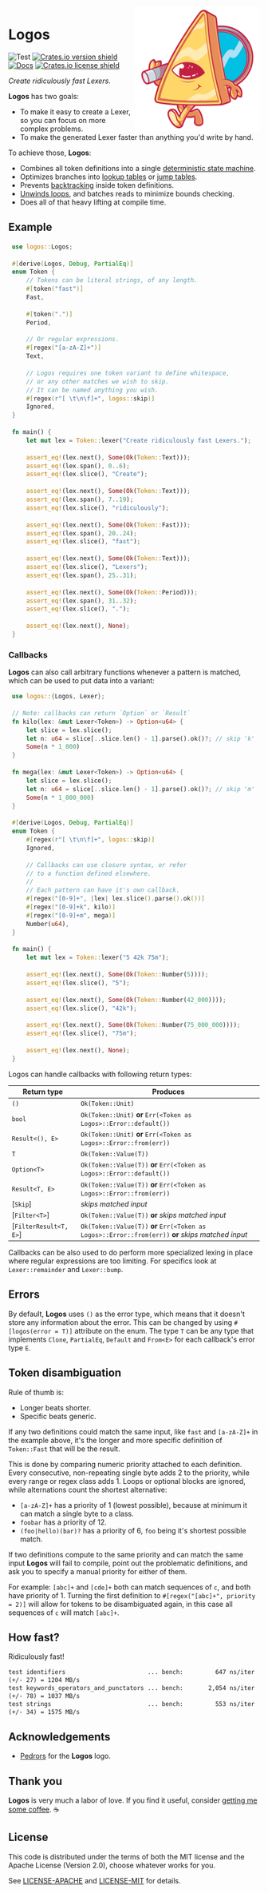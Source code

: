 <img src="https://raw.githubusercontent.com/maciejhirsz/logos/master/logos.svg?sanitize=true" alt="Logos logo" width="250" align="right">

# Logos

![Test](https://github.com/maciejhirsz/logos/workflows/Test/badge.svg?branch=master)
[![Crates.io version shield](https://img.shields.io/crates/v/logos.svg)](https://crates.io/crates/logos)
[![Docs](https://docs.rs/logos/badge.svg)](https://docs.rs/logos)
[![Crates.io license shield](https://img.shields.io/crates/l/logos.svg)](https://crates.io/crates/logos)

_Create ridiculously fast Lexers._

**Logos** has two goals:

+ To make it easy to create a Lexer, so you can focus on more complex problems.
+ To make the generated Lexer faster than anything you'd write by hand.

To achieve those, **Logos**:

+ Combines all token definitions into a single [deterministic state machine](https://en.wikipedia.org/wiki/Deterministic_finite_automaton).
+ Optimizes branches into [lookup tables](https://en.wikipedia.org/wiki/Lookup_table) or [jump tables](https://en.wikipedia.org/wiki/Branch_table).
+ Prevents [backtracking](https://en.wikipedia.org/wiki/ReDoS) inside token definitions.
+ [Unwinds loops](https://en.wikipedia.org/wiki/Loop_unrolling), and batches reads to minimize bounds checking.
+ Does all of that heavy lifting at compile time.

## Example

```rust
 use logos::Logos;

 #[derive(Logos, Debug, PartialEq)]
 enum Token {
     // Tokens can be literal strings, of any length.
     #[token("fast")]
     Fast,

     #[token(".")]
     Period,

     // Or regular expressions.
     #[regex("[a-zA-Z]+")]
     Text,

     // Logos requires one token variant to define whitespace,
     // or any other matches we wish to skip.
     // It can be named anything you wish.
     #[regex(r"[ \t\n\f]+", logos::skip)]
     Ignored,
 }

 fn main() {
     let mut lex = Token::lexer("Create ridiculously fast Lexers.");

     assert_eq!(lex.next(), Some(Ok(Token::Text)));
     assert_eq!(lex.span(), 0..6);
     assert_eq!(lex.slice(), "Create");

     assert_eq!(lex.next(), Some(Ok(Token::Text)));
     assert_eq!(lex.span(), 7..19);
     assert_eq!(lex.slice(), "ridiculously");

     assert_eq!(lex.next(), Some(Ok(Token::Fast)));
     assert_eq!(lex.span(), 20..24);
     assert_eq!(lex.slice(), "fast");

     assert_eq!(lex.next(), Some(Ok(Token::Text)));
     assert_eq!(lex.slice(), "Lexers");
     assert_eq!(lex.span(), 25..31);

     assert_eq!(lex.next(), Some(Ok(Token::Period)));
     assert_eq!(lex.span(), 31..32);
     assert_eq!(lex.slice(), ".");

     assert_eq!(lex.next(), None);
 }
```

### Callbacks

**Logos** can also call arbitrary functions whenever a pattern is matched,
which can be used to put data into a variant:

```rust
 use logos::{Logos, Lexer};

 // Note: callbacks can return `Option` or `Result`
 fn kilo(lex: &mut Lexer<Token>) -> Option<u64> {
     let slice = lex.slice();
     let n: u64 = slice[..slice.len() - 1].parse().ok()?; // skip 'k'
     Some(n * 1_000)
 }

 fn mega(lex: &mut Lexer<Token>) -> Option<u64> {
     let slice = lex.slice();
     let n: u64 = slice[..slice.len() - 1].parse().ok()?; // skip 'm'
     Some(n * 1_000_000)
 }

 #[derive(Logos, Debug, PartialEq)]
 enum Token {
     #[regex(r"[ \t\n\f]+", logos::skip)]
     Ignored,

     // Callbacks can use closure syntax, or refer
     // to a function defined elsewhere.
     //
     // Each pattern can have it's own callback.
     #[regex("[0-9]+", |lex| lex.slice().parse().ok())]
     #[regex("[0-9]+k", kilo)]
     #[regex("[0-9]+m", mega)]
     Number(u64),
 }

 fn main() {
     let mut lex = Token::lexer("5 42k 75m");

     assert_eq!(lex.next(), Some(Ok(Token::Number(5))));
     assert_eq!(lex.slice(), "5");

     assert_eq!(lex.next(), Some(Ok(Token::Number(42_000))));
     assert_eq!(lex.slice(), "42k");

     assert_eq!(lex.next(), Some(Ok(Token::Number(75_000_000))));
     assert_eq!(lex.slice(), "75m");

     assert_eq!(lex.next(), None);
 }
```

Logos can handle callbacks with following return types:

| Return type            | Produces                                                                                            |
|------------------------|-----------------------------------------------------------------------------------------------------|
| `()`                   | `Ok(Token::Unit)`                                                                                   |
| `bool`                 | `Ok(Token::Unit)` **or** `Err(<Token as Logos>::Error::default())`                                  |
| `Result<(), E>`        | `Ok(Token::Unit)` **or** `Err(<Token as Logos>::Error::from(err))`                                  |
| `T`                    | `Ok(Token::Value(T))`                                                                               |
| `Option<T>`            | `Ok(Token::Value(T))` **or** `Err(<Token as Logos>::Error::default())`                              |
| `Result<T, E>`         | `Ok(Token::Value(T))` **or** `Err(<Token as Logos>::Error::from(err))`                              |
| [`Skip`]               | _skips matched input_                                                                               |
| [`Filter<T>`]          | `Ok(Token::Value(T))` **or** _skips matched input_                                                  |
| [`FilterResult<T, E>`] | `Ok(Token::Value(T))` **or** `Err(<Token as Logos>::Error::from(err))` **or** _skips matched input_ |
Callbacks can be also used to do perform more specialized lexing in place
where regular expressions are too limiting. For specifics look at
`Lexer::remainder` and `Lexer::bump`.

## Errors

By default, **Logos** uses `()` as the error type, which means that it
doesn't store any information about the error.
This can be changed by using `#[logos(error = T)]` attribute on the enum.
The type `T` can be any type that implements `Clone`, `PartialEq`,
`Default` and `From<E>` for each callback's error type `E`.

## Token disambiguation

Rule of thumb is:

+ Longer beats shorter.
+ Specific beats generic.

If any two definitions could match the same input, like `fast` and `[a-zA-Z]+`
in the example above, it's the longer and more specific definition of `Token::Fast`
that will be the result.

This is done by comparing numeric priority attached to each definition. Every consecutive,
non-repeating single byte adds 2 to the priority, while every range or regex class adds 1.
Loops or optional blocks are ignored, while alternations count the shortest alternative:

+ `[a-zA-Z]+` has a priority of 1 (lowest possible), because at minimum it can match a single byte to a class.
+ `foobar` has a priority of 12.
+ `(foo|hello)(bar)?` has a priority of 6, `foo` being it's shortest possible match.

If two definitions compute to the same priority and can match the same input **Logos** will
fail to compile, point out the problematic definitions, and ask you to specify a manual
priority for either of them.

For example: `[abc]+` and `[cde]+` both can match sequences of `c`, and both have priority of 1.
Turning the first definition to `#[regex("[abc]+", priority = 2)]` will allow for tokens
to be disambiguated again, in this case all sequences of `c` will match `[abc]+`.

## How fast?

Ridiculously fast!

```norust
test identifiers                       ... bench:         647 ns/iter (+/- 27) = 1204 MB/s
test keywords_operators_and_punctators ... bench:       2,054 ns/iter (+/- 78) = 1037 MB/s
test strings                           ... bench:         553 ns/iter (+/- 34) = 1575 MB/s
```

## Acknowledgements

+ [Pedrors](https://pedrors.pt/) for the **Logos** logo.

## Thank you

**Logos** is very much a labor of love. If you find it useful, consider
[getting me some coffee](https://github.com/sponsors/maciejhirsz). ☕

## License

This code is distributed under the terms of both the MIT license
and the Apache License (Version 2.0), choose whatever works for you.

See [LICENSE-APACHE](LICENSE-APACHE) and [LICENSE-MIT](LICENSE-MIT) for details.
